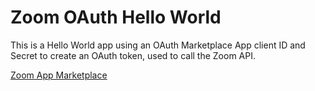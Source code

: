 # Zoom OAuth Hello World

This is a Hello World app using an OAuth Marketplace App client ID and Secret to create an OAuth token, used to call the Zoom API.

[Zoom App Marketplace](https://marketplace.zoom.us)